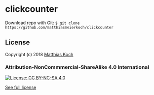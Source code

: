 # clickcounter

Download repo with Git:
`$ git clone https://github.com/matthiasmeierkoch/clickcounter`

## License

Copyright (c) 2018 [Matthias Koch](https://github.com/matthiasmeierkoch)

### Attribution-NonCommmercial-ShareAlike 4.0 International
[![License: CC BY-NC-SA 4.0](https://img.shields.io/badge/License-CC%20BY--NC--SA%204.0-lightgrey.svg)](https://creativecommons.org/licenses/by-nc-sa/4.0/)

[See full license](LICENSE)
